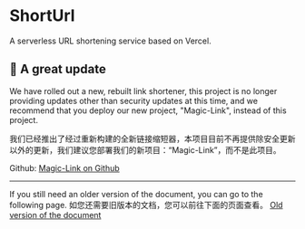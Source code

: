 # ShortUrl
A serverless URL shortening service based on Vercel.

## 🍻 A great update

We have rolled out a new, rebuilt link shortener, this project is no longer providing updates other than security updates at this time, and we recommend that you deploy our new project, "Magic-Link", instead of this project.  

我们已经推出了经过重新构建的全新链接缩短器，本项目目前不再提供除安全更新以外的更新，我们建议您部署我们的新项目：“Magic-Link”，而不是此项目。  

Github: [Magic-Link on Github](https://github.com/fuingzu/Magic-Link)


------------------

If you still need an older version of the document, you can go to the following page.
如您还需要旧版本的文档，您可以前往下面的页面查看。
[Old version of the document](https://github.com/fuingzu/ShortUrl/blob/main/Document.md)


